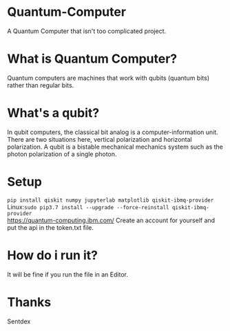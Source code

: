 # Quantum-Computer
A Quantum Computer that isn't too complicated project.
# What is Quantum Computer?
Quantum computers are machines that work with qubits (quantum bits) rather than regular bits.
# What's a qubit?
In qubit computers, the classical bit analog is a computer-information unit. There are two situations here, vertical polarization and horizontal polarization. A qubit is a bistable mechanical mechanics system such as the photon polarization of a single photon.
# Setup
```pip install qiskit numpy jupyterlab matplotlib qiskit-ibmq-provider```<br>
Linux:```sudo pip3.7 install --upgrade --force-reinstall qiskit-ibmq-provider```<br>
https://quantum-computing.ibm.com/ Create an account for yourself and put the api in the token.txt file.
# How do i run it?
It will be fine if you run the file in an Editor.
# Thanks
Sentdex

